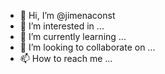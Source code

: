 - 👋 Hi, I’m @jimenaconst
- 👀 I’m interested in ...
- 🌱 I’m currently learning ...
- 💞️ I’m looking to collaborate on ...
- 📫 How to reach me ...

<!---
jimenaconst/jimenaconst is a ✨ special ✨ repository because its `README.md` (this file) appears on your GitHub profile.
You can click the Preview link to take a look at your changes.
--->
